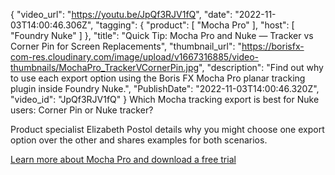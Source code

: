 {
"video_url": "https://youtu.be/JpQf3RJV1fQ",
  "date": "2022-11-03T14:00:46.306Z",
  "tagging": {
    "product": [
      "Mocha Pro"
    ],
    "host": [
      "Foundry Nuke"
    ]
  },
  "title": "Quick Tip: Mocha Pro and Nuke — Tracker vs Corner Pin for Screen Replacements",
  "thumbnail_url": "https://borisfx-com-res.cloudinary.com/image/upload/v1667316885/video-thumbnails/MochaPro_TrackerVCornerPin.jpg",
  "description": "Find out why to use each export option using the Boris FX Mocha Pro planar tracking plugin inside Foundry Nuke.",
  "PublishDate": "2022-11-03T14:00:46.320Z",
  "video_id": "JpQf3RJV1fQ"
}
Which Mocha tracking export is best for Nuke users: Corner Pin or Nuke tracker?

Product specialist Elizabeth Postol details why you might choose one export option over the other and shares examples for both scenarios.

[Learn more about Mocha Pro and download a free trial](https://vfx.borisfx.com/mocha-pro-free-trial)
